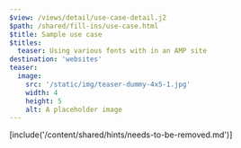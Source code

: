 ```yaml
---
$view: /views/detail/use-case-detail.j2
$path: /shared/fill-ins/use-case.html
$title: Sample use case
$titles:
  teaser: Using various fonts with in an AMP site
destination: 'websites'
teaser:
  image:
    src: '/static/img/teaser-dummy-4x5-1.jpg'
    width: 4
    height: 5
    alt: A placeholder image
---
```

[include('/content/shared/hints/needs-to-be-removed.md')]

